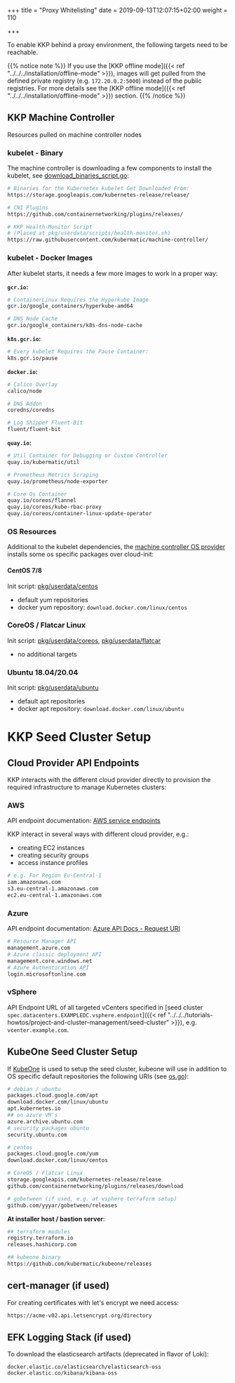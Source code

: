 +++
title = "Proxy Whitelisting"
date = 2019-09-13T12:07:15+02:00
weight = 110

+++

To enable KKP behind a proxy environment, the following targets need to be reachable.

{{% notice note %}}
If you use the [KKP offline mode]({{< ref "../../../installation/offline-mode" >}}), images will get pulled from the defined private registry (e.g. `172.20.0.2:5000`) instead of the public registries. For more details see the [KKP offline mode]({{< ref "../../../installation/offline-mode" >}}) section.
{{% /notice %}}

## KKP Machine Controller

Resources pulled on machine controller nodes

### kubelet - Binary

The machine controller is downloading a few components to install the kubelet, see [download_binaries_script.go](https://github.com/kubermatic/machine-controller/blob/main/pkg/userdata/helper/download_binaries_script.go):

```bash
# Binaries for the Kubernetes kubelet Get Downloaded From:
https://storage.googleapis.com/kubernetes-release/release/

# CNI Plugins
https://github.com/containernetworking/plugins/releases/

# KKP Health-Monitor Script
# (Placed at pkg/userdata/scripts/health-monitor.sh)
https://raw.githubusercontent.com/kubermatic/machine-controller/
```

### kubelet - Docker Images

After kubelet starts, it needs a few more images to work in a proper way:

**`gcr.io`:**

```bash
# ContainerLinux Requires the Hyperkube Image
gcr.io/google_containers/hyperkube-amd64

# DNS Node Cache
gcr.io/google_containers/k8s-dns-node-cache
```

**`k8s.gcr.io`:**

```bash
# Every kubelet Requires the Pause Container:
k8s.gcr.io/pause
```

**`docker.io`:**

```bash
# Calico Overlay
calico/node

# DNS Addon
coredns/coredns

# Log Shipper Fluent-Bit
fluent/fluent-bit
```

**`quay.io`:**

```bash
# Util Container for Debugging or Custom Controller
quay.io/kubermatic/util

# Prometheus Metrics Scraping
quay.io/prometheus/node-exporter

# Core Os Container
quay.io/coreos/flannel
quay.io/coreos/kube-rbac-proxy
quay.io/coreos/container-linux-update-operator
```

### OS Resources
Additional to the kubelet dependencies, the [machine controller OS provider](https://github.com/kubermatic/machine-controller/tree/main/pkg/userdata) installs some os specific packages over cloud-init:

#### CentOS 7/8
Init script: [pkg/userdata/centos](https://github.com/kubermatic/machine-controller/tree/main/pkg/userdata/centos)

- default yum repositories
- docker yum repository: `download.docker.com/linux/centos`

### CoreOS / Flatcar Linux
Init script: [pkg/userdata/coreos](https://github.com/kubermatic/machine-controller/tree/main/pkg/userdata/coreos), [pkg/userdata/flatcar](https://github.com/kubermatic/machine-controller/blob/main/pkg/userdata/flatcar)

- no additional targets

### Ubuntu 18.04/20.04
Init script: [pkg/userdata/ubuntu](https://github.com/kubermatic/machine-controller/tree/main/pkg/userdata/ubuntu)

- default apt repositories
- docker apt repository: `download.docker.com/linux/ubuntu`

# KKP Seed Cluster Setup

## Cloud Provider API Endpoints
KKP interacts with the different cloud provider directly to provision the required infrastructure to manage Kubernetes clusters:

### AWS
API endpoint documentation: [AWS service endpoints](https://docs.aws.amazon.com/general/latest/gr/rande.html)

KKP interact in several ways with different cloud provider, e.g.:
- creating EC2 instances
- creating security groups
- access instance profiles

```bash
# e.g. For Region Eu-Central-1
iam.amazonaws.com
s3.eu-central-1.amazonaws.com
ec2.eu-central-1.amazonaws.com
```

### Azure
API endpoint documentation: [Azure API Docs - Request URI](https://docs.microsoft.com/en-us/rest/api/azure/#request-uri)
```bash
# Resource Manager API
management.azure.com
# Azure classic deployment API
management.core.windows.net
# Azure Authentication API
login.microsoftonline.com

```

### vSphere
API Endpoint URL of all targeted vCenters specified in [seed cluster `spec.datacenters.EXAMPLEDC.vsphere.endpoint`]({{< ref "../../../tutorials-howtos/project-and-cluster-management/seed-cluster" >}}), e.g. `vcenter.example.com`.


## KubeOne Seed Cluster Setup

If [KubeOne](https://github.com/kubermatic/kubeone) is used to setup the seed cluster, kubeone will use in addition to OS specific default repositories the following URIs (see [os.go](https://github.com/kubermatic/kubeone/blob/main/pkg/scripts/os.go)):

```bash
# debian / ubuntu
packages.cloud.google.com/apt
download.docker.com/linux/ubuntu
apt.kubernetes.io
## on azure VM's
azure.archive.ubuntu.com
# security packages ubuntu
security.ubuntu.com

# centos
packages.cloud.google.com/yum
download.docker.com/linux/centos

# CoreOS / Flatcar Linux
storage.googleapis.com/kubernetes-release/release
github.com/containernetworking/plugins/releases/download

# gobetween (if used, e.g. at vsphere terraform setup)
github.com/yyyar/gobetween/releases
```
**At installer host / bastion server**:
```bash
## terraform modules
registry.terraform.io
releases.hashicorp.com

## kubeone binary
https://github.com/kubermatic/kubeone/releases
```

## cert-manager (if used)
For creating certificates with let's encrypt we need access:

```bash
https://acme-v02.api.letsencrypt.org/directory
```

## EFK Logging Stack (if used)
To download the elasticsearch artifacts (deprecated in flavor of Loki):

```
docker.elastic.co/elasticsearch/elasticsearch-oss
docker.elastic.co/kibana/kibana-oss
```
